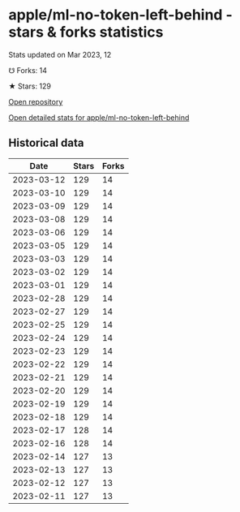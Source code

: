 # apple/ml-no-token-left-behind - stars & forks statistics

Stats updated on Mar 2023, 12

☋ Forks: 14

★ Stars: 129

[Open repository](https://github.com/apple/ml-no-token-left-behind)

[Open detailed stats for apple/ml-no-token-left-behind](https://reviewgithub.com/rep/apple/ml-no-token-left-behind)

## Historical data
| Date | Stars | Forks |
|------|-------|-------|
| 2023-03-12 | 129 | 14 | 
| 2023-03-10 | 129 | 14 | 
| 2023-03-09 | 129 | 14 | 
| 2023-03-08 | 129 | 14 | 
| 2023-03-06 | 129 | 14 | 
| 2023-03-05 | 129 | 14 | 
| 2023-03-03 | 129 | 14 | 
| 2023-03-02 | 129 | 14 | 
| 2023-03-01 | 129 | 14 | 
| 2023-02-28 | 129 | 14 | 
| 2023-02-27 | 129 | 14 | 
| 2023-02-25 | 129 | 14 | 
| 2023-02-24 | 129 | 14 | 
| 2023-02-23 | 129 | 14 | 
| 2023-02-22 | 129 | 14 | 
| 2023-02-21 | 129 | 14 | 
| 2023-02-20 | 129 | 14 | 
| 2023-02-19 | 129 | 14 | 
| 2023-02-18 | 129 | 14 | 
| 2023-02-17 | 128 | 14 | 
| 2023-02-16 | 128 | 14 | 
| 2023-02-14 | 127 | 13 | 
| 2023-02-13 | 127 | 13 | 
| 2023-02-12 | 127 | 13 | 
| 2023-02-11 | 127 | 13 | 

